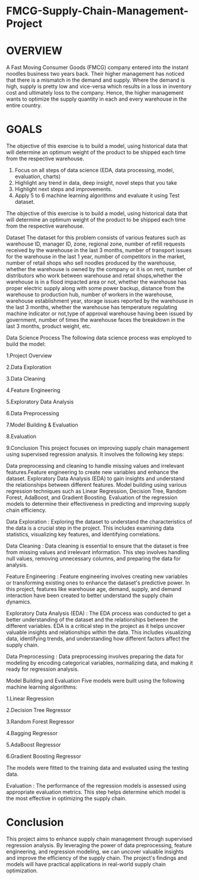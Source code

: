 # FMCG-Supply-Chain-Management-Project

# OVERVIEW

A Fast Moving Consumer Goods (FMCG) company entered into the instant noodles business two
years back. Their higher management has noticed that there is a mismatch in the demand and
supply. Where the demand is high, supply is pretty low and vice-versa which results in a loss in
inventory cost and ultimately loss to the company. Hence, the higher management wants to
optimize the supply quantity in each and every warehouse in the entire country.

# GOALS

The objective of this exercise is to build a model, using historical data that will determine an
optimum weight of the product to be shipped each time from the respective warehouse.
1. Focus on all steps of data science (EDA, data processing, model, evaluation, charts)
2. Highlight any trend in data, deep insight, novel steps that you take
3. Highlight next steps and improvements.
4. Apply 5 to 6 machine learning algorithms and evaluate it using Test dataset.

The objective of this exercise is to build a model, using historical data that will determine an optimum weight of the product to be shipped each time from the respective warehouse.

Dataset The dataset for this problem consists of various features such as warehouse ID, manager ID, zone, regional zone, number of refill requests received by the warehouse in the last 3 months, number of transport issues for the warehouse in the last 1 year, number of competitors in the market, number of retail shops who sell noodles produced by the warehouse, whether the warehouse is owned by the company or it is on rent, number of distributors who work between warehouse and retail shops,whether the warehouse is in a flood impacted area or not, whether the warehouse has proper electric supply along with some power backup, distance from the warehouse to production hub, number of workers in the warehouse, warehouse establishment year, storage issues reported by the warehouse in the last 3 months, whether the warehouse has temperature regulating machine indicator or not,type of approval warehouse having been issued by government, number of times the warehouse faces the breakdown in the last 3 months, product weight, etc.

Data Science Process The following data science process was employed to build the model:

1.Project Overview

2.Data Exploration

3.Data Cleaning

4.Feature Engineering

5.Exploratory Data Analysis

6.Data Preprocessing

7.Model Building & Evaluation

8.Evaluation

9.Conclusion This project focuses on improving supply chain management using supervised regression analysis. It involves the following key steps:

Data preprocessing and cleaning to handle missing values and irrelevant features.Feature engineering to create new variables and enhance the dataset. Exploratory Data Analysis (EDA) to gain insights and understand the relationships between different features. Model building using various regression techniques such as Linear Regression, Decision Tree, Random Forest, AdaBoost, and Gradient Boosting. Evaluation of the regression models to determine their effectiveness in predicting and improving supply chain efficiency.

Data Exploration : Exploring the dataset to understand the characteristics of the data is a crucial step in the project. This includes examining data statistics, visualizing key features, and identifying correlations.

Data Cleaning : Data cleaning is essential to ensure that the dataset is free from missing values and irrelevant information. This step involves handling null values, removing unnecessary columns, and preparing the data for analysis.

Feature Engineering : Feature engineering involves creating new variables or transforming existing ones to enhance the dataset's predictive power. In this project, features like warehouse age, demand, supply, and demand interaction have been created to better understand the supply chain dynamics.

Exploratory Data Analysis (EDA) : The EDA process was conducted to get a better understanding of the dataset and the relationships between the different variables. EDA is a critical step in the project as it helps uncover valuable insights and relationships within the data. This includes visualizing data, identifying trends, and understanding how different factors affect the supply chain.

Data Preprocessing : Data preprocessing involves preparing the data for modeling by encoding categorical variables, normalizing data, and making it ready for regression analysis.

Model Building and Evaluation Five models were built using the following machine learning algorithms:

1.Linear Regression

2.Decision Tree Regressor

3.Random Forest Regressor

4.Bagging Regressor

5.AdaBoost Regressor

6.Gradient Boosting Regressor

The models were fitted to the training data and evaluated using the testing data.

Evaluation : The performance of the regression models is assessed using appropriate evaluation metrics. This step helps determine which model is the most effective in optimizing the supply chain.



# Conclusion 
This project aims to enhance supply chain management through supervised regression analysis. By leveraging the power of data preprocessing, feature engineering, and regression modeling, we can uncover valuable insights and improve the efficiency of the supply chain. The project's findings and models will have practical applications in real-world supply chain optimization.
